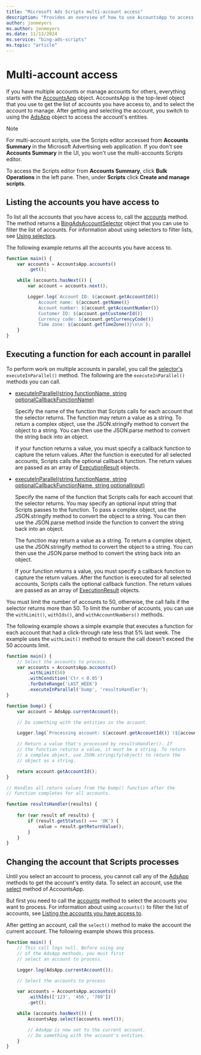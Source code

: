 ```yaml
---
title: "Microsoft Ads Scripts multi-account access"
description: "Provides an overview of how to use AccountsApp to access the accounts you can manage on behalf of others."
author: jonmeyers
ms.author: jonmeyers
ms.date: 11/13/2024
ms.service: "bing-ads-scripts"
ms.topic: "article"
---
```


# Multi-account access

If you have multiple accounts or manage accounts for others, everything starts with the [AccountsApp](../reference/AccountsApp.md) object. AccountsApp is the top-level object that you use to get the list of accounts you have access to, and to select the account to manage. After getting and selecting the account, you switch to using the [AdsApp](../reference/AdsApp.md) object to access the account's entities.

> [!NOTE]
> For multi-account scripts, use the Scripts editor accessed from **Accounts Summary** in the Microsoft Advertising web application. If you don't see **Accounts Summary** in the UI, you won't use the multi-accounts Scripts editor.
>
> To access the Scripts editor from **Accounts Summary**, click **Bulk Operations** in the left pane. Then, under **Scripts** click **Create and manage scripts**.


## Listing the accounts you have access to

To list all the accounts that you have access to, call the [accounts](../reference/AccountsApp.md#accounts) method. The method returns a [BingAdsAccountSelector](../reference/BingAdsAccountSelector.md) object that you can use to filter the list of accounts. For information about using selectors to filter lists, see [Using selectors](../concepts/selectors.md).

The following example returns all the accounts you have access to.

```javascript
function main() {
    var accounts = AccountsApp.accounts()
        .get();

    while (accounts.hasNext()) {
        var account = accounts.next();

        Logger.log(`Account ID: ${account.getAccountId()}
            Account name: ${account.getName()}
            Account number: ${account.getAccountNumber()}
            Customer ID: ${account.getCustomerId()}
            Currency code: ${account.getCurrencyCode()}
            Time zone: ${account.getTimeZone()}\n\n`);
    }
}
```

## Executing a function for each account in parallel

To perform work on multiple accounts in parallel, you call the [selector's](../reference/BingAdsAccountSelector.md) `executeInParallel()` method. The following are the `executeInParallel()` methods you can call.

- [executeInParallel(string functionName, string optionalCallbackFunctionName)](../reference/BingAdsAccountSelector.md#executeinparallel-string-functionname-string-optionalcallbackfunctionname-)  
  
  Specify the name of the function that Scripts calls for each account that the selector returns. The function may return a value as a string. To return a complex object, use the JSON.stringify method to convert the object to a string. You can then use the JSON.parse method to convert the string back into an object. 
  
  If your function returns a value, you must specify a callback function to capture the return values. After the function is executed for all selected accounts, Scripts calls the optional callback function. The return values are passed as an array of [ExecutionResult](../reference/ExecutionResult.md) objects.   
  
- [executeInParallel(string functionName, string optionalCallbackFunctionName, string optionalInput)](../reference/BingAdsAccountSelector.md#executeinparallel-string-functionname-string-optionalcallbackfunctionname-string-optionalinput-)
  
  Specify the name of the function that Scripts calls for each account that the selector returns. You may specify an optional input string that Scripts passes to the function. To pass a complex object, use the JSON.stringify method to convert the object to a string. You can then use the JSON.parse method inside the function to convert the string back into an object.
  
  The function may return a value as a string. To return a complex object, use the JSON.stringify method to convert the object to a string. You can then use the JSON.parse method to convert the string back into an object. 
  
  If your function returns a value, you must specify a callback function to capture the return values. After the function is executed for all selected accounts, Scripts calls the optional callback function. The return values are passed as an array of [ExecutionResult](../reference/ExecutionResult.md) objects.   
  

You must limit the number of accounts to 50, otherwise, the call fails if the selector returns more than 50. To limit the number of accounts, you can use the `withLimit()`, `withIds()`, and `withAccountNumbers()` methods.

The following example shows a simple example that executes a function for each account that had a click-through rate less that 5% last week. The example uses the `withLimit()` method to ensure the call doesn't exceed the 50 accounts limit.

```javascript
function main() {
    // Select the accounts to process.
    var accounts = AccountsApp.accounts()
        .withLimit(50) 
        .withCondition('Ctr < 0.05')
        .forDateRange('LAST_WEEK')
        .executeInParallel('bump', 'resultsHandler');
}

function bump() {
    var account = AdsApp.currentAccount();

    // Do something with the entities in the account.

    Logger.log(`Processing account: ${account.getAccountId()} (${account.getName()})`);

    // Return a value that's processed by resultsHandler(). If 
    // the function returns a value, it must be a string. To return
    // a complex object, use JSON.stringify(object) to return the 
    // object as a string.

    return account.getAccountId();
}

// Handles all return values from the bump() function after the 
// function completes for all accounts.

function resultsHandler(results) {
    
    for (var result of results) {
        if (result.getStatus() === 'OK') {
            value = result.getReturnValue();
        }
    }
}
```

## Changing the account that Scripts processes

Until you select an account to process, you cannot call any of the [AdsApp](../reference/AdsApp.md) methods to get the account's entity data. To select an account, use the [select](../reference/AccountsApp.md#select-bingadsaccount-account-) method of AccountsApp. 

But first you need to call the [accounts](../reference/AccountsApp.md#accounts) method to select the accounts you want to process. For information about using `accounts()` to filter the list of accounts, see [Listing the accounts you have access to](#listing-the-accounts-you-have-access-to).

After getting an account, call the `select()` method to make the account the current account. The following example shows this process.

```javascript
function main() {
    // This call logs null. Before using any
    // of the AdsApp methods, you must first
    // select an account to process.

    Logger.log(AdsApp.currentAccount());

    // Select the accounts to process

    var accounts = AccountsApp.accounts()
        .withIds(['123', '456', '789'])
        .get();

    while (accounts.hasNext()) {
        AccountsApp.select(accounts.next());

        // AdsApp is now set to the current account.
        // Do something with the account's entities.
    }
}
```


